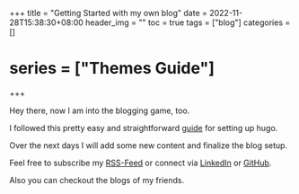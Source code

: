 +++
title = "Getting Started with my own blog"
date = 2022-11-28T15:38:30+08:00
header_img = ""
toc = true
tags = ["blog"]
categories = []
# series = ["Themes Guide"]
+++

Hey there, now I am into the blogging game, too.

I followed this pretty easy and straightforward [guide](https://www.freecodecamp.org/news/your-first-hugo-blog-a-practical-guide/) for setting up hugo. 

Over the next days I will add some new content and finalize the blog setup.

Feel free to subscribe my [RSS-Feed](index.xml) or connect via [LinkedIn](https://linkedin.com/in/Till%20Spindler) or [GitHub](https://github.com/Spindev).

Also you can checkout the blogs of my friends.